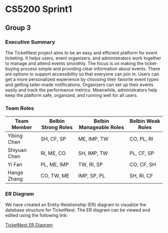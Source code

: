 # CS5200 Sprint1

## Group 3

### Executive Summary

The TicketNest project aims to be an easy and efficient platform for event ticketing. It helps users, event organizers, and administrators work together to manage and attend events smoothly. The focus is on making the ticket-buying process simple and providing clear information about events. There are options to support accessibility so that everyone can join in. Users can get a more personalized experience by choosing their favorite event types and getting tailer-made notifications. Organizers can set up their events easily and track the performance metrics. Meanwhile, administrators help keep the platform safe, organized, and running well for all users.

### Team Roles

| Team Member   | Belbin Strong Roles | Belbin Manageable Roles | Belbin Weak Roles |
|---------------|---------------------|-------------------------|-------------------|
| Yibing Chen   | SH, CF, SP          | ME, IMP, TW             | CO, PL, RI        |
| Shiyuan Chen  | RI, ME, CO          | SH, IMP, TW             | PL, CF, SP        |
| Yi Fan        | PL, ME, IMP         | TW, RI, SP              | CO, CF, SH        |
| Hange Zhang   | CO, TW, ME          | IMP, SP, PL             | SH, RI, CF        |

### ER Diagram

We have created an Entity-Relationship (ER) diagram to visualize the database structure for TicketNest. The ER diagram can be viewed and edited using the following link:

[TicketNest ER Diagram](https://drawdb.vercel.app/editor?shareId=d40e0a8af419f39a92ca4fb3a95cb3d1)

